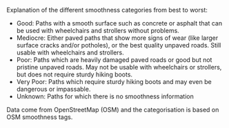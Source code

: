 Explanation of the different smoothness categories from best to worst:
* Good: Paths with a smooth surface such as concrete or asphalt that can be used with wheelchairs and strollers without problems.
* Mediocre: Either paved paths that show more signs of wear (like larger surface cracks and/or potholes), or the best quality unpaved roads. Still usable with wheelchairs and strollers.
* Poor: Paths which are heavily damaged paved roads or good but not pristine unpaved roads. May not be usable with wheelchairs or strollers, but does not require sturdy hiking boots.
* Very Poor: Paths which require sturdy hiking boots and may even be dangerous or impassable.
* Unknown: Paths for which there is no smoothness information

Data come from OpenStreetMap (OSM) and the categorisation is based on OSM smoothness tags.